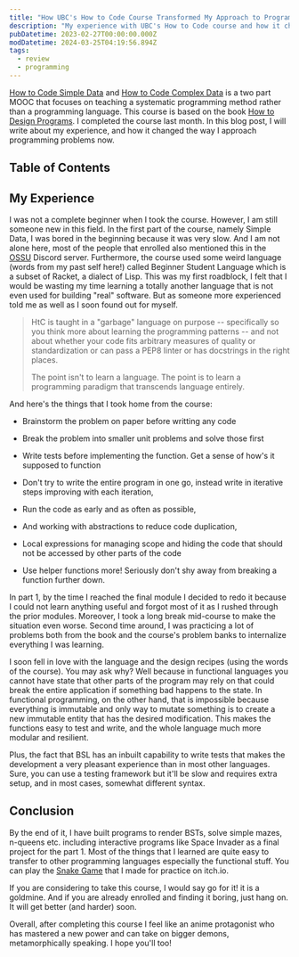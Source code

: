 ```yaml
---
title: "How UBC's How to Code Course Transformed My Approach to Programming"
description: "My experience with UBC's How to Code course and how it changed the way I approach programming problems now. The point isn't to learn a language. The point is to learn a programming paradigm that transcends language entirely."
pubDatetime: 2023-02-27T00:00:00.000Z
modDatetime: 2024-03-25T04:19:56.894Z
tags:
  - review
  - programming
---
```


[How to Code Simple Data](https://www.edx.org/course/how-to-code-simple-data) and [How to Code Complex Data](https://www.edx.org/course/how-to-code-complex-data) is a two part MOOC that focuses on teaching a systematic programming method rather than a programming language. This course is based on the book [How to Design Programs](https://htdp.org/2022-8-7/Book/index.html). I completed the course last month. In this blog post, I will write about my experience, and how it changed the way I approach programming problems now.

## Table of Contents

## My Experience

I was not a complete beginner when I took the course. However, I am still someone new in this field. In the first part of the course, namely Simple Data, I was bored in the beginning because it was very slow. And I am not alone here, most of the people that enrolled also mentioned this in the [OSSU](https://github.com/ossu/computer-science#community) Discord server. Furthermore, the course used some weird language (words from my past self here!) called Beginner Student Language which is a subset of Racket, a dialect of Lisp. This was my first roadblock, I felt that I would be wasting my time learning a totally another language that is not even used for building "real" software. But as someone more experienced told me as well as I soon found out for myself.

> HtC is taught in a "garbage" language on purpose -- specifically so you think more about learning the programming patterns -- and not about whether your code fits arbitrary measures of quality or standardization or can pass a PEP8 linter or has docstrings in the right places.
>
> The point isn't to learn a language. The point is to learn a programming paradigm that transcends language entirely.

And here's the things that I took home from the course:

- Brainstorm the problem on paper before writting any code

- Break the problem into smaller unit problems and solve those first

- Write tests before implementing the function. Get a sense of how's it supposed to function

- Don't try to write the entire program in one go, instead write in iterative steps improving with each iteration,

- Run the code as early and as often as possible,

- And working with abstractions to reduce code duplication,

- Local expressions for managing scope and hiding the code that should not be accessed by other parts of the code

- Use helper functions more! Seriously don't shy away from breaking a function further down.

In part 1, by the time I reached the final module I decided to redo it because I could not learn anything useful and forgot most of it as I rushed through the prior modules. Moreover, I took a long break mid-course to make the situation even worse. Second time around, I was practicing a lot of problems both from the book and the course's problem banks to internalize everything I was learning.

I soon fell in love with the language and the design recipes (using the words of the course). You may ask why? Well because in functional languages you cannot have state that other parts of the program may rely on that could break the entire application if something bad happens to the state. In functional programming, on the other hand, that is impossible because everything is immutable and only way to mutate something is to create a new immutable entity that has the desired modification. This makes the functions easy to test and write, and the whole language much more modular and resilient.

Plus, the fact that BSL has an inbuilt capability to write tests that makes the development a very pleasant experience than in most other languages. Sure, you can use a testing framework but it'll be slow and requires extra setup, and in most cases, somewhat different syntax.

## Conclusion

By the end of it, I have built programs to render BSTs, solve simple mazes, n-queens etc. including interactive programs like Space Invader as a final project for the part 1. Most of the things that I learned are quite easy to transfer to other programming languages especially the functional stuff. You can play the [Snake Game](https://avatar-hiro.itch.io/simple-snake) that I made for practice on itch.io.

If you are considering to take this course, I would say go for it! it is a goldmine. And if you are already enrolled and finding it boring, just hang on. It will get better (and harder) soon.

Overall, after completing this course I feel like an anime protagonist who has mastered a new power and can take on bigger demons, metamorphically speaking. I hope you'll too!
